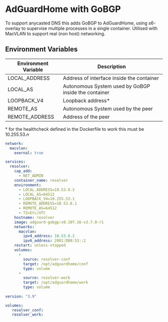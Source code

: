 # AdGuardHome with GoBGP

To support anycasted DNS this adds GoBGP to AdGuardHome, using s6-overlay to supervise multiple processes in a single container. Utilised with MacVLAN to support real (non host) networking.

## Environment Variables

Environment Variable | Description
-------------------- | -------------
LOCAL_ADDRESS        | Address of interface inside the container
LOCAL_AS             | Autonomous System used by GoBGP inside the container
LOOPBACK_V4          | Loopback address*
REMOTE_AS            | Autonomous System used by the peer
REMOTE_ADDRESS       | Address of the peer

\* for the healthcheck defined in the Dockerfile to work this must be 10.255.53.*n*

```yaml
network:
  macvlan:
    exernal: true

services:
  resolver:
    cap_add:
      - NET_ADMIN
    container_name: resolver
    environment:
      - LOCAL_ADDRESS=10.53.0.2
      - LOCAL_AS=64512
      - LOOPBACK_V4=10.255.53.1
      - REMOTE_ADDRESS=10.53.0.1
      - REMOTE_AS=64512
      - TZ=Etc/UTC
    hostname: resolver
    image: adguard-gobgp:v0.107.16-v3.7.0-r1
    networks:
      macvlan:
        ipv4_address: 10.53.0.2
        ipv6_address: 2001:DB8:53::2
    restart: unless-stopped
    volumes:
      -
        source: resolver-conf
        target: /opt/adguardhome/conf
        type: volume
      -
        source: resolver-work
        target: /opt/adguardhome/work
        type: volume
        
version: "3.9"

volumes:
   resolver_conf:
   resolver_work:
```
